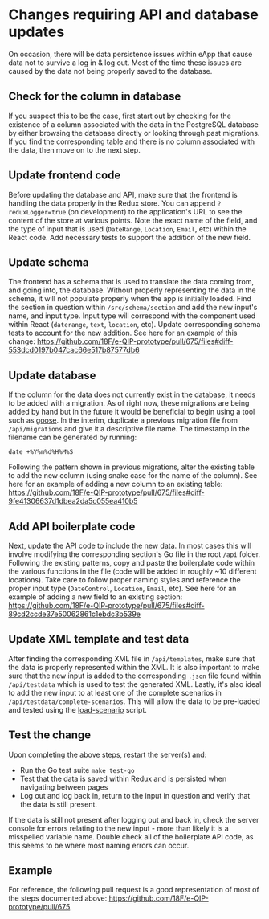 # Changes requiring API and database updates

On occasion, there will be data persistence issues within eApp that cause data not to survive a log in & log out. Most of the time these issues are caused by the data not being properly saved to the database.

## Check for the column in database

If you suspect this to be the case, first start out by checking for the existence of a column associated with the data in the PostgreSQL database by either browsing the database directly or looking through past migrations. If you find the corresponding table and there is no column associated with the data, then move on to the next step.

## Update frontend code

Before updating the database and API, make sure that the frontend is handling the data properly in the Redux store. You can append `?reduxLogger=true` (on development) to the application's URL to see the content of the store at various points. Note the exact name of the field, and the type of input that is used (`DateRange`, `Location`, `Email`, etc) within the React code. Add necessary tests to support the addition of the new field.

## Update schema

The frontend has a schema that is used to translate the data coming from, and going into, the database. Without properly representing the data in the schema, it will not populate properly when the app is initially loaded. Find the section in question within `/src/schema/section` and add the new input's name, and input type. Input type will correspond with the component used within React (`daterange`, `text`, `location`, etc). Update corresponding schema tests to account for the new addition. See here for an example of this change: https://github.com/18F/e-QIP-prototype/pull/675/files#diff-553dcd0197b047cac66e517b87577db6

## Update database

If the column for the data does not currently exist in the database, it needs to be added with a migration. As of right now, these migrations are being added by hand but in the future it would be beneficial to begin using a tool such as [goose](https://github.com/pressly/goose). In the interim, duplicate a previous migration file from `/api/migrations` and give it a descriptive file name. The timestamp in the filename can be generated by running:

```
date +%Y%m%d%H%M%S
```

Following the pattern shown in previous migrations, alter the existing table to add the new column (using snake case for the name of the column). See here for an example of adding a new column to an existing table: https://github.com/18F/e-QIP-prototype/pull/675/files#diff-9fe41306637d1dbea2da5c055ea410b5

## Add API boilerplate code

Next, update the API code to include the new data. In most cases this will involve modifying the corresponding section's Go file in the root `/api` folder. Following the existing patterns, copy and paste the boilerplate code within the various functions in the file (code will be added in roughly ~10 different locations). Take care to follow proper naming styles and reference the proper input type (`DateControl`, `Location`, `Email`, etc). See here for an example of adding a new field to an existing section: https://github.com/18F/e-QIP-prototype/pull/675/files#diff-89cd2ccde37e50062861c1ebdc3b539e

## Update XML template and test data

After finding the corresponding XML file in `/api/templates`, make sure that the data is properly represented within the XML. It is also important to make sure that the new input is added to the corresponding `.json` file found within `/api/testdata` which is used to test the generated XML. Lastly, it's also ideal to add the new input to at least one of the complete scenarios in `/api/testdata/complete-scenarios`. This will allow the data to be pre-loaded and tested using the [load-scenario](https://github.com/18F/e-QIP-prototype/blob/develop/docs/test-scenarios.md#loading-existing-test-json-files) script.

## Test the change

Upon completing the above steps, restart the server(s) and:

- Run the Go test suite `make test-go`
- Test that the data is saved within Redux and is persisted when navigating between pages
- Log out and log back in, return to the input in question and verify that the data is still present.

If the data is still not present after logging out and back in, check the server console for errors relating to the new input - more than likely it is a misspelled variable name. Double check all of the boilerplate API code, as this seems to be where most naming errors can occur.

## Example

For reference, the following pull request is a good representation of most of the steps documented above: https://github.com/18F/e-QIP-prototype/pull/675

